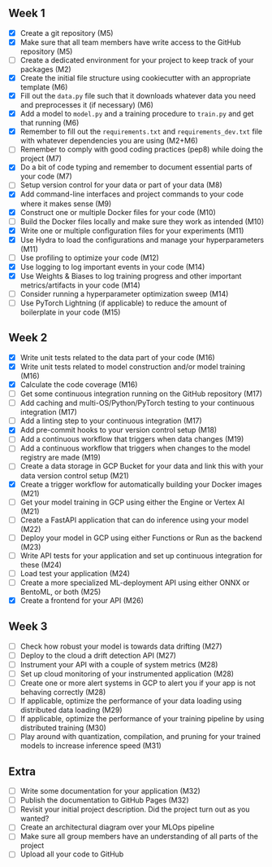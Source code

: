## Week 1
- [x] Create a git repository (M5)
- [x] Make sure that all team members have write access to the GitHub repository (M5)
- [ ] Create a dedicated environment for your project to keep track of your packages (M2)
- [x] Create the initial file structure using cookiecutter with an appropriate template (M6)
- [x] Fill out the `data.py` file such that it downloads whatever data you need and preprocesses it (if necessary) (M6)
- [x] Add a model to `model.py` and a training procedure to `train.py` and get that running (M6)
- [x] Remember to fill out the `requirements.txt` and `requirements_dev.txt` file with whatever dependencies you are using (M2+M6)
- [ ] Remember to comply with good coding practices (pep8) while doing the project (M7)
- [x] Do a bit of code typing and remember to document essential parts of your code (M7)
- [ ] Setup version control for your data or part of your data (M8)
- [x] Add command-line interfaces and project commands to your code where it makes sense (M9)
- [x] Construct one or multiple Docker files for your code (M10)
- [ ] Build the Docker files locally and make sure they work as intended (M10)
- [x] Write one or multiple configuration files for your experiments (M11)
- [x] Use Hydra to load the configurations and manage your hyperparameters (M11)
- [ ] Use profiling to optimize your code (M12)
- [x] Use logging to log important events in your code (M14)
- [x] Use Weights & Biases to log training progress and other important metrics/artifacts in your code (M14)
- [ ] Consider running a hyperparameter optimization sweep (M14)
- [ ] Use PyTorch Lightning (if applicable) to reduce the amount of boilerplate in your code (M15)

## Week 2
- [x] Write unit tests related to the data part of your code (M16)
- [x] Write unit tests related to model construction and/or model training (M16)
- [x] Calculate the code coverage (M16)
- [ ] Get some continuous integration running on the GitHub repository (M17)
- [ ] Add caching and multi-OS/Python/PyTorch testing to your continuous integration (M17)
- [ ] Add a linting step to your continuous integration (M17)
- [x] Add pre-commit hooks to your version control setup (M18)
- [ ] Add a continuous workflow that triggers when data changes (M19)
- [ ] Add a continuous workflow that triggers when changes to the model registry are made (M19)
- [ ] Create a data storage in GCP Bucket for your data and link this with your data version control setup (M21)
- [x] Create a trigger workflow for automatically building your Docker images (M21)
- [ ] Get your model training in GCP using either the Engine or Vertex AI (M21)
- [ ] Create a FastAPI application that can do inference using your model (M22)
- [ ] Deploy your model in GCP using either Functions or Run as the backend (M23)
- [ ] Write API tests for your application and set up continuous integration for these (M24)
- [ ] Load test your application (M24)
- [ ] Create a more specialized ML-deployment API using either ONNX or BentoML, or both (M25)
- [x] Create a frontend for your API (M26)

## Week 3
- [ ] Check how robust your model is towards data drifting (M27)
- [ ] Deploy to the cloud a drift detection API (M27)
- [ ] Instrument your API with a couple of system metrics (M28)
- [ ] Set up cloud monitoring of your instrumented application (M28)
- [ ] Create one or more alert systems in GCP to alert you if your app is not behaving correctly (M28)
- [ ] If applicable, optimize the performance of your data loading using distributed data loading (M29)
- [ ] If applicable, optimize the performance of your training pipeline by using distributed training (M30)
- [ ] Play around with quantization, compilation, and pruning for your trained models to increase inference speed (M31)

## Extra
- [ ] Write some documentation for your application (M32)
- [ ] Publish the documentation to GitHub Pages (M32)
- [ ] Revisit your initial project description. Did the project turn out as you wanted?
- [ ] Create an architectural diagram over your MLOps pipeline
- [ ] Make sure all group members have an understanding of all parts of the project
- [ ] Upload all your code to GitHub
